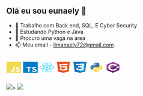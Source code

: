 ## Olá eu sou eunaely 👋



- 🔭 Trabalho com Back end, SQL, E Cyber Security
- 🌱 Estudando Python e Java
- 👯 Procuro uma vaga na área
- 📫 Meu email - limanaely72@gmail.com


<div style="display: inline_block"><br>
  <img align="center" alt="Eunaely-Js" height="30" width="40" src="https://raw.githubusercontent.com/devicons/devicon/master/icons/javascript/javascript-plain.svg">
  <img align="center" alt="Eunaely-Ts" height="30" width="40" src="https://raw.githubusercontent.com/devicons/devicon/master/icons/typescript/typescript-plain.svg">
  <img align="center" alt="Eunaely-React" height="30" width="40" src="https://raw.githubusercontent.com/devicons/devicon/master/icons/react/react-original.svg">
  <img align="center" alt="Eunaely-HTML" height="30" width="40" src="https://raw.githubusercontent.com/devicons/devicon/master/icons/html5/html5-original.svg">
  <img align="center" alt="Eunaely-CSS" height="30" width="40" src="https://raw.githubusercontent.com/devicons/devicon/master/icons/css3/css3-original.svg">
  <img align="center" alt="Eunaely-Python" height="30" width="40" src="https://raw.githubusercontent.com/devicons/devicon/master/icons/python/python-original.svg">
  <img align="center" alt="Eunaely-Csharp" height="30" width="40" src="https://raw.githubusercontent.com/devicons/devicon/master/icons/csharp/csharp-original.svg">                    
          

</div>



  ##
 
<div> 
  <a href="https://instagram.com/_eunaely" target="_blank"><img src="https://img.shields.io/badge/-Instagram-%23E4405F?style=for-the-badge&logo=instagram&logoColor=white" target="_blank"></a>>
  <a href="https://www.linkedin.com/in/cássia-naelir-de-lima-0210351b8/" target="_blank"><img src="https://img.shields.io/badge/-LinkedIn-%230077B5?style=for-the-badge&logo=linkedin&logoColor=white" target="_blank"></a> 
  
</div>

